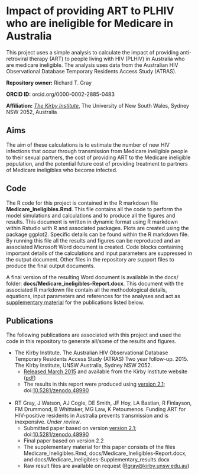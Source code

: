 # Impact of providing ART to PLHIV who are ineligible for Medicare in Australia

This project uses a simple analysis to calculate the impact of providing anti-retroviral therapy (ART) to people living with HIV (PLHIV) in Australia who are medicare ineligible. The analysis uses data from the Australian HIV Observational Database Temporary Residents Access Study (ATRAS). 

**Repository owner:** Richard T. Gray

**ORCID ID:** orcid.org/0000-0002-2885-0483

**Affiliation:** [_The Kirby Institute_](https://kirby.unsw.edu.au/), The University of New South Wales, Sydney NSW 2052, Australia

## Aims

The aim of these calculations is to estimate the number of new HIV infections that occur through transmission from Medicare ineligible people to their sexual partners, the cost of providing ART to the Medicare ineligible population, and the potential future cost of providing treatment to partners of Medicare ineligibles who become infected. 

## Code

The R code for this project is contained in the R markdown file **Medicare_Ineligibles.Rmd**. This file contains all the code to perform the model simulations and calculations and to produce all the figures and results. This document is written in dynamic format using R markdown within Rstudio with R and associated packages. Plots are created using the package ggplot2. Specific details can be found within the R markdown file. By running this file all the results and figures can be reproduced and an associated Microsoft Word document is created. Code blocks containing important details of the calculations and input parameters are suppressed in the output document. Other files in the repository are support files to produce the final output documents.

A final version of the resulting Word document is available in the docs/ folder: **docs/Medicare_ineligibles-Report.docx**. This document with the associated R markdown file contain all the methodological details, equations, input parameters and references for the analyses and act as [supplementary material](https://github.com/leftygray/ART_For_Temporary_Residents/tree/master/docs) for the publications listed below. 

## Publications

The following publications are associated with this project and used the code in this repository to generate all/some of the results and figures.

- The Kirby Institute. The Australian HIV Observational Database Temporary Residents Access Study (ATRAS) Two year follow-up. 2015. The Kirby Institute, UNSW Australia, Sydney NSW 2052.
  - [Released March 2015](https://kirby.unsw.edu.au/publications/australian-hiv-observational-database-temporary-residents-access-study-atras-mar-2015) and available from the Kirby Institute website ([pdf](https://kirby.unsw.edu.au/sites/default/files/AHOD_ATRAS%20Report%20Vol.%202%202015.pdf))
  - The results in this report were produced using [version 2.1](https://github.com/leftygray/ART_For_Temporary_Residents/tree/v2.1); doi:[10.5281/zenodo.48990](https://doi.org/10.5281/zenodo.48990)
<br></br>
- RT Gray, J Watson, AJ Cogle, DE Smith, JF Hoy, LA Bastian, R Finlayson, FM Drummond, B Whittaker, MG Law, K Petoumenos. Funding ART for HIV-positive residents in Australia prevents transmission and is inexpensive. _Under review_.
  - Submitted paper based on version [version 2.1](https://github.com/leftygray/ART_For_Temporary_Residents/tree/v2.1); doi:[10.5281/zenodo.48990](https://doi.org/10.5281/zenodo.48990)
  - Final paper based on version 2.2
  - The supplementary material for this paper consists of the files Medicare_Ineligibles.Rmd, docs/Medicare_Ineligibles-Report.docx, and docs/Medicare_Ineligibles-Supplementary_results.docx
  - Raw result files are available on request (Rgray@kirby.unsw.edu.au)
